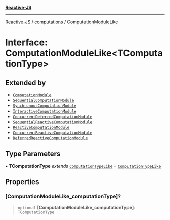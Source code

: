 [**Reactive-JS**](../../README.md)

***

[Reactive-JS](../../README.md) / [computations](../README.md) / ComputationModuleLike

# Interface: ComputationModuleLike\<TComputationType\>

## Extended by

- [`ComputationModule`](ComputationModule.md)
- [`SequentialComputationModule`](SequentialComputationModule.md)
- [`SynchronousComputationModule`](SynchronousComputationModule.md)
- [`InteractiveComputationModule`](InteractiveComputationModule.md)
- [`ConcurrentDeferredComputationModule`](ConcurrentDeferredComputationModule.md)
- [`SequentialReactiveComputationModule`](SequentialReactiveComputationModule.md)
- [`ReactiveComputationModule`](ReactiveComputationModule.md)
- [`ConcurrentReactiveComputationModule`](ConcurrentReactiveComputationModule.md)
- [`DeferredReactiveComputationModule`](DeferredReactiveComputationModule.md)

## Type Parameters

• **TComputationType** *extends* [`ComputationTypeLike`](ComputationTypeLike.md) = [`ComputationTypeLike`](ComputationTypeLike.md)

## Properties

### \[ComputationModuleLike\_computationType\]?

> `optional` **\[ComputationModuleLike\_computationType\]**: `TComputationType`
